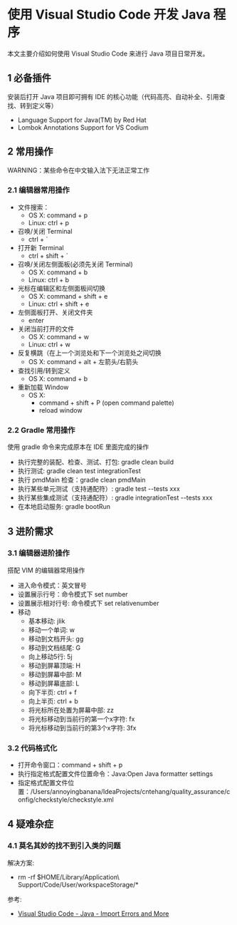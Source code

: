 # 使用 Visual Studio Code 开发 Java 程序

本文主要介绍如何使用 Visual Studio Code 来进行 Java 项目日常开发。

## 1 必备插件

安装后打开 Java 项目即可拥有 IDE 的核心功能（代码高亮、自动补全、引用查找、转到定义等）

- Language Support for Java(TM) by Red Hat
- Lombok Annotations Support for VS Codium

## 2 常用操作

WARNING：某些命令在中文输入法下无法正常工作

### 2.1 编辑器常用操作

- 文件搜索：
  - OS X: command + p
  - Linux: ctrl + p
- 召唤/关闭 Terminal
  - ctrl + `
- 打开新 Terminal
  - ctrl + shift + `
- 召唤/关闭左侧面板(必须先关闭 Terminal)
  - OS X: command + b
  - Linux: ctrl + b
- 光标在编辑区和左侧面板间切换
  - OS X: command + shift + e
  - Linux: ctrl + shift + e
- 左侧面板打开、关闭文件夹
  - enter
- 关闭当前打开的文件
  - OS X: command + w
  - Linux: ctrl + w
- 反复横跳（在上一个浏览处和下一个浏览处之间切换
  - OS X: command + alt + 左箭头/右箭头
- 查找引用/转到定义
  - OS X: command + b
- 重新加载 Window
  - OS X:
    - command + shift + P (open command palette)
    - reload window  

### 2.2 Gradle 常用操作

使用 gradle 命令来完成原本在 IDE 里面完成的操作

- 执行完整的装配、检查、测试、打包: gradle clean build
- 执行测试: gradle clean test integrationTest
- 执行 pmdMain 检查：gradle clean pmdMain
- 执行某些单元测试（支持通配符）: gradle test --tests xxx
- 执行某些集成测试（支持通配符）: gradle integrationTest --tests xxx
- 在本地启动服务: gradle bootRun

## 3 进阶需求

### 3.1 编辑器进阶操作

搭配 VIM 的编辑器常用操作

- 进入命令模式：英文冒号
- 设置展示行号：命令模式下 set number
- 设置展示相对行号: 命令模式下 set relativenumber
- 移动
  - 基本移动: jlik
  - 移动一个单词: w
  - 移动到文档开头: gg
  - 移动到文档结尾: G
  - 向上移动5行: 5j
  - 移动到屏幕顶端: H
  - 移动到屏幕中部: M
  - 移动到屏幕底部: L
  - 向下半页: ctrl + f
  - 向上半页: ctrl + b
  - 将光标所在处置为屏幕中部: zz
  - 将光标移动到当前行的第一个x字符: fx
  - 将光标移动到当前行的第3个x字符: 3fx

### 3.2 代码格式化

- 打开命令窗口：command + shift + p
- 执行指定格式配置文件位置命令：Java:Open Java formatter settings
- 指定格式配置文件位置：/Users/annoyingbanana/IdeaProjects/cntehang/quality_assurance/config/checkstyle/checkstyle.xml

## 4 疑难杂症

### 4.1 莫名其妙的找不到引入类的问题

解决方案:

- rm -rf $HOME/Library/Application\ Support/Code/User/workspaceStorage/*

参考:

- [Visual Studio Code - Java - Import Errors and More](https://stackoverflow.com/questions/45743779/visual-studio-code-java-import-errors-and-more)
